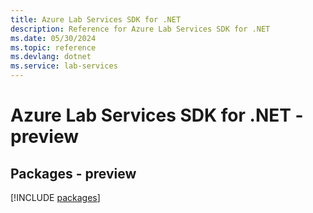 ```yaml
---
title: Azure Lab Services SDK for .NET
description: Reference for Azure Lab Services SDK for .NET
ms.date: 05/30/2024
ms.topic: reference
ms.devlang: dotnet
ms.service: lab-services
---
```

# Azure Lab Services SDK for .NET - preview
## Packages - preview
[!INCLUDE [packages](lab-services-index.md)]